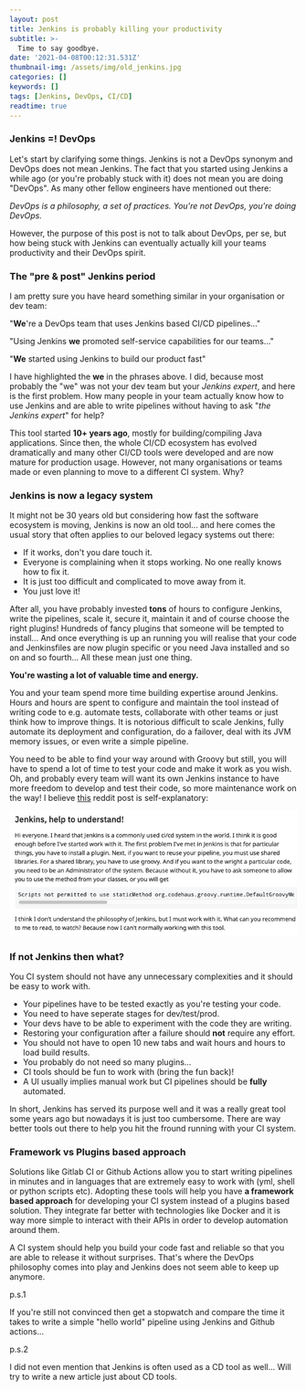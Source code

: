```yaml
---
layout: post
title: Jenkins is probably killing your productivity
subtitle: >-
  Time to say goodbye.
date: '2021-04-08T00:12:31.531Z'
thumbnail-img: /assets/img/old_jenkins.jpg
categories: []
keywords: []
tags: [Jenkins, DevOps, CI/CD]
readtime: true
---
```


### Jenkins =! DevOps

Let's start by clarifying some things. Jenkins is not a DevOps synonym and DevOps does not mean Jenkins. The fact that you started using Jenkins a while ago (or you're probably stuck with it) does not mean you are doing "DevOps". As many other fellow engineers have mentioned out there:

*DevOps is a philosophy, a set of practices. You're not DevOps, you're doing DevOps.*

However, the purpose of this post is not to talk about DevOps, per se, but how being stuck with Jenkins can eventually actually kill your teams productivity and their DevOps spirit.

### The "pre & post" Jenkins period

I am pretty sure you have heard something similar in your organisation or dev team:

"**We**'re a DevOps team that uses Jenkins based CI/CD pipelines..."

"Using Jenkins **we** promoted self-service capabilities for our teams..."

"**We** started using Jenkins to build our product fast"


I have highlighted the **we** in the phrases above. I did, because most probably the "we" was not your dev team but your *Jenkins expert*, and here is the first problem. How many people in your team actually know how to use Jenkins and are able to write pipelines without having to ask "*the Jenkins expert*" for help?

This tool started **10+ years ago**, mostly for building/compiling Java applications. Since then, the whole CI/CD ecosystem has evolved dramatically and many other CI/CD tools were developed and are now mature for production usage. However, not many organisations or teams made or even planning to move to a different CI system. Why? 

### Jenkins is now a legacy system

It might not be 30 years old but considering how fast the software ecosystem is moving, Jenkins is now an old tool... and here comes the usual story that often applies to our beloved legacy systems out there: 

- If it works, don't you dare touch it.
- Everyone is complaining when it stops working. No one really knows how to fix it.
- It is just too difficult and complicated to move away from it.
- You just love it!


After all, you have probably invested **tons** of hours to configure Jenkins, write the pipelines, scale it, secure it, maintain it and of course choose the right plugins! Hundreds of fancy plugins that someone will be tempted to install... And once everything is up an running you will realise that your code and Jenkinsfiles are now plugin specific or you need Java installed and so on and so fourth... All these mean just one thing.

**You're wasting a lot of valuable time and energy.**

You and your team spend more time building expertise around Jenkins. Hours and hours are spent to configure and maintain the tool instead of writing code to e.g. automate tests, collaborate with other teams or just think how to improve things. It is notorious difficult to scale Jenkins, fully automate its deployment and configuration, do a failover, deal with its JVM memory issues, or even write a simple pipeline. 

You need to be able to find your way around with Groovy but still, you will have to spend a lot of time to test your code and make it work as you wish. Oh, and probably every team will want its own Jenkins instance to have more freedom to develop and test their code, so more maintenance work on the way! I believe [this](https://www.reddit.com/r/devops/comments/jgodgb/jenkins_help_to_understand) reddit post is self-explanatory:

<p align="center">
  <img src="/assets/img/jenkins_complexity.png" alt="https://www.reddit.com/r/devops/comments/jgodgb/jenkins_help_to_understand">
</p>


### If not Jenkins then what?

 You CI system should not have any unnecessary complexities and it should be easy to work with.

* Your pipelines have to be tested exactly as you're testing your code. 
* You need to have seperate stages for dev/test/prod.
* Your devs have to be able to experiment with the code they are writing.
* Restoring your configuration after a failure should **not** require any effort.
* You should not have to open 10 new tabs and wait hours and hours to load build results.
* You probably do not need so many plugins...
* CI tools should be fun to work with (bring the fun back)!
* A UI usually implies manual work but CI pipelines should be **fully** automated.

In short, Jenkins has served its purpose well and it was a really great tool some years ago but nowadays it is just too cumbersome. There are way better tools out there to help you hit the fround running with your CI system. 

### Framework vs Plugins based approach

Solutions like Gitlab CI or Github Actions allow you to start writing pipelines in minutes and in languages that are extremely easy to work with (yml, shell or python scripts etc). Adopting these tools will help you have **a framework based approach** for developing your CI system instead of a plugins based solution. They integrate far better with technologies like Docker and it is way more simple to interact with their APIs in order to develop automation around them.  

A CI system should help you build your code fast and reliable so that you are able to release it without surprises. That's where the DevOps philosophy comes into play and Jenkins does not seem able to keep up anymore. 

p.s.1

If you're still not convinced then get a stopwatch and compare the time it takes to write a simple "hello world" pipeline using Jenkins and Github actions...

p.s.2

I did not even mention that Jenkins is often used as a CD tool as well... Will try to write a new article just about CD tools.